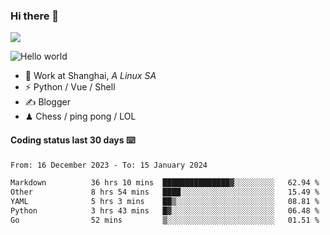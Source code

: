### Hi there 👋
![](https://komarev.com/ghpvc/?username=Xuhandsome)


<img src="https://github-readme-stats.vercel.app/api?username=XuHandsome&show_icons=true&theme=merko" alt="Hello world">

<br/>

- 🍻  Work at Shanghai, _A Linux SA_
- ⚡  Python / Vue / Shell
- ✍️  Blogger
- ♟  Chess / ping pong / LOL

#### Coding status last 30 days ⌨️

<!--START_SECTION:waka-->

```txt
From: 16 December 2023 - To: 15 January 2024

Markdown          36 hrs 10 mins  ███████████████▓░░░░░░░░░   62.94 %
Other             8 hrs 54 mins   ████░░░░░░░░░░░░░░░░░░░░░   15.49 %
YAML              5 hrs 3 mins    ██▒░░░░░░░░░░░░░░░░░░░░░░   08.81 %
Python            3 hrs 43 mins   █▓░░░░░░░░░░░░░░░░░░░░░░░   06.48 %
Go                52 mins         ▒░░░░░░░░░░░░░░░░░░░░░░░░   01.51 %
```

<!--END_SECTION:waka-->
